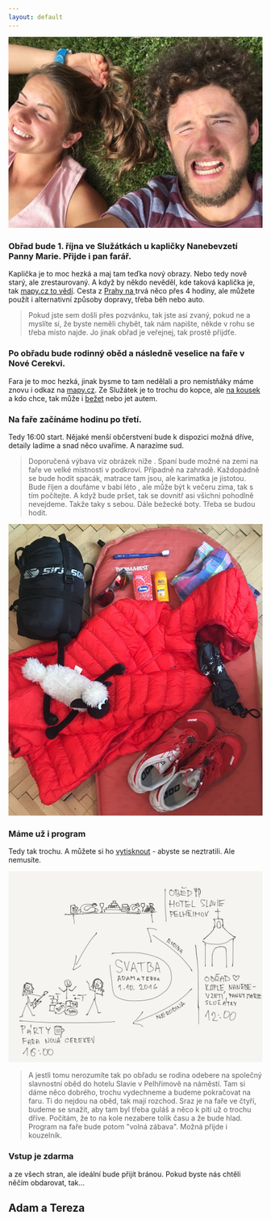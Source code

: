 ```yaml
---
layout: default
---
```

![](images/IMG_3115.JPG)

### Obřad bude 1. října ve Služátkách u kapličky Nanebevzetí Panny Marie. Přijde i pan farář.

Kaplička je to moc hezká a maj tam teďka nový obrazy. Nebo tedy nově starý, ale zrestaurovaný.
A když by někdo nevěděl, kde taková kaplička je, tak [mapy.cz to vědí](https://mapy.cz/s/YrsU).
Cesta z [Prahy na <i class="fa fa-bicycle" aria-hidden="true"></i>](https://www.strava.com/activities/338367643) trvá něco přes 4 hodiny, ale můžete použít i alternativní způsoby dopravy, třeba běh nebo auto.

>Pokud jste sem došli přes pozvánku, tak jste asi zvaný, pokud ne a myslíte si, že byste neměli chybět, tak nám napište, někde v rohu se třeba místo najde.
Jo jinak obřad je veřejnej, tak prostě přijdťe.

### Po obřadu bude rodinný oběd a následně veselice na faře v Nové Cerekvi.

Fara je to moc hezká, jinak bysme to tam nedělali a pro nemístňáky máme znovu i odkaz na [mapy.cz](https://mapy.cz/s/XNqa). Ze Služátek je to trochu do kopce, ale [na  <i class="fa fa-bicycle" aria-hidden="true"></i> kousek](https://www.strava.com/routes/6157429) a kdo chce, tak může i [bežet](https://www.strava.com/routes/6157429) nebo jet autem.

### Na faře začínáme hodinu po třetí.

Tedy 16:00 start. Nějaké menší občerstvení bude k dispozici možná dříve, detaily ladíme a snad něco uvaříme. A narazíme sud.

> Doporučená výbava viz obrázek níže <i class="fa fa-arrow-down" aria-hidden="true"></i>
. Spaní bude možné na zemi na faře ve velké místnosti v podkroví. Případně na zahradě. Každopádně se bude hodit spacák, matrace tam jsou, ale karimatka je jistotou. Bude říjen a doufáme v babí léto <i class="fa fa-spin fa-sun-o" aria-hidden="true"></i>
, ale může být k večeru zima, tak s tím počítejte. A když bude pršet, tak se dovnitř asi všichni pohodlně nevejdeme. Takže <i class="fa fa-umbrella" aria-hidden="true"></i>
 taky s sebou. Dále bežecké boty. Třeba se budou hodit. <i class="fa fa-smile-o" aria-hidden="true"></i>

![](images/IMG_3152.jpg)

### Máme už i program

Tedy tak trochu. A můžete si ho [vytisknout](images/IMG_0117.jpg) - abyste se neztratili. Ale nemusíte.

![](images/IMG_0117.jpg)

>A jestli tomu nerozumíte tak po obřadu se rodina odebere na společný slavnostní oběd do hotelu Slavie v Pelhřimově na náměstí. Tam si dáme něco dobrého, trochu vydechneme a budeme pokračovat na faru.
Ti do nejdou na oběd, tak mají rozchod. Sraz je na faře ve čtyří, budeme se snažit, aby tam byl třeba guláš a něco k pití už o trochu dříve. Počítám, že to na kole nezabere tolik času a že bude hlad.
Program na faře bude potom "volná zábava". Možná přijde i kouzelník. 

### Vstup je zdarma

a ze všech stran, ale ideální bude přijít bránou. Pokud byste nás chtěli něčím obdarovat, tak...







## Adam a Tereza
